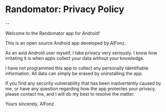 # Randomator: Privacy Policy

--

Welcome to the Randomator app for Android!

This is an open source Android app developed by AlFonz.

As an avid Android user myself, I take privacy very seriously. I know how irritating it is when apps collect your data without your knowledge.

I have not programmed this app to collect any personally identifiable information. All data can simply be erased by uninstalling the app.

If you find any security vulnerability that has been inadvertently caused by me, or have any question regarding how the app protectes your privacy, please contact me, and I will do my best to resolve the matter.

Yours sincerely,
AlFonz
